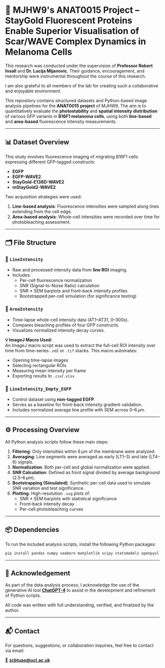 # 🧪 MJHW9's ANAT0015 Project – StayGold Fluorescent Proteins Enable Superior Visualisation of Scar/WAVE Complex Dynamics in Melanoma Cells

This research was conducted under the supervision of **Professor Robert Insall** and **Dr. Lucija Mijanovic**. Their guidance, encouragement, and mentorship were instrumental throughout the course of this research.

I am also grateful to all members of the lab for creating such a collaborative and enjoyable environment.

This repository contains structured datasets and Python-based image analysis pipelines for the **ANAT0015 project** of MJHW9. The aim is to quantitatively evaluate the **photostability** and **spatial intensity distribution** of various GFP variants in **B16F1 melanoma cells**, using both **line-based** and **area-based** fluorescence intensity measurements.

---

## 📊 Dataset Overview

This study involves fluorescence imaging of migrating B16F1 cells expressing different GFP-tagged constructs:

- **EGFP**  
- **EGFP-WAVE2**  
- **StayGold-E138D-WAVE2**  
- **mStayGold2-WAVE2**

Two acquisition strategies were used:

1. **Line-based analysis**: Fluorescence intensities were sampled along lines extending from the cell edge.
2. **Area-based analysis**: Whole-cell intensities were recorded over time for photobleaching assessment.

---

## 🗂️ File Structure

### 🔹 `LineIntensity`
- Raw and processed intensity data from **line ROI** imaging.
- Includes:
  - Per-cell fluorescence normalization
  - SNR (Signal-to-Noise Ratio) calculation
  - SNR ± SEM barplots and front–back intensity profiles
  - Bootstrapped per-cell simulation (for significance testing)

### 🔹 `AreaIntensity`
- Time-lapse whole-cell intensity data (AT1–AT31, 0–300s).
- Compares bleaching profiles of four GFP constructs.
- Visualizes normalized intensity decay curves.

**💡 ImageJ Macro Used:**  
An ImageJ macro script was used to extract the full-cell ROI intensity over time from time-series `.nd2` or `.tif` stacks. This macro automates:
- Opening time-lapse images
- Selecting rectangular ROIs
- Measuring mean intensity per frame
- Exporting results to `.csv`/`.xlsx`

### 🔹 `LineIntensity_Empty_EGFP`
- Control dataset using **non-tagged EGFP**.
- Serves as a baseline for front–back intensity gradient validation.
- Includes normalized average line profile with SEM across 0–6 μm.

---

## ⚙️ Processing Overview

All Python analysis scripts follow these main steps:

1. **Filtering**: Only intensities within 6 μm of the membrane were analyzed.  
2. **Averaging**: Line segments were averaged as early (LT1–3) and late (LT4–6) signals.  
3. **Normalization**: Both per-cell and global normalization were applied.  
4. **SNR Calculation**: Defined as front signal divided by average background (2.5–6 μm).  
5. **Bootstrapping (Simulated)**: Synthetic per-cell data used to simulate SNR variation and test significance.  
6. **Plotting**: High-resolution `.svg` plots of:
   - SNR ± SEM barplots with statistical significance
   - Front–back intensity decay
   - Per-cell photobleaching curves

---

## 📦 Dependencies

To run the included analysis scripts, install the following Python packages:

```bash
pip install pandas numpy seaborn matplotlib scipy statsmodels openpyxl
```

---

## 🤖 Acknowledgement

As part of the data analysis process, I acknowledge the use of the generative AI tool **[ChatGPT-4](https://chatgpt.com)** to assist in the development and refinement of Python scripts.  

All code was written with full understanding, verified, and finalized by the author.

---

## 📬 Contact

For questions, suggestions, or collaboration inquiries, feel free to contact via email:

📧 **zcbtuao@ucl.ac.uk**
